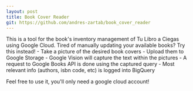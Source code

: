 ```yaml
---
layout: post
title: Book Cover Reader
git: https://github.com/andres-zartab/book_cover_reader
---
```


This is a tool for the book's inventory management of Tu Libro a Ciegas using Google Cloud.
Tired of manually updating your available books? Try this instead!
    - Take a picture of the desired book covers
    - Upload them to Google Storage
    - Google Vision will capture the text within the pictures
    - A request to Google Books API is done using the captured query
    - Most relevant info (authors, isbn code, etc) is logged into BigQuery

Feel free to use it, you'll only need a google cloud account!